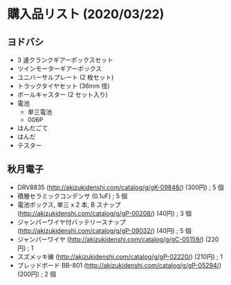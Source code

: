 # 購入品リスト (2020/03/22)

## ヨドバシ
- 3 速クランクギアーボックスセット
- ツインモーターギアーボックス
- ユニバーサルプレート (2 枚セット)
- トラックタイヤセット (36mm 径)
- ボールキャスター (2 セット入り)
- 電池
  - 単三電池
  - 006P
- はんだごて
- はんだ
- テスター

## 秋月電子
- DRV8835 (http://akizukidenshi.com/catalog/g/gK-09848/) (300円) ; 5 個
- 積層セラミックコンデンサ (0.1uF) ; 5 個
- 電池ボックス, 単三 x 2 本, B スナップ (http://akizukidenshi.com/catalog/g/gP-00208/) (40円) ; 3 個
- ジャンパーワイヤ付バッテリースナップ (http://akizukidenshi.com/catalog/g/gP-09032/) (40円) ; 5 個
- ジャンパーワイヤ (http://akizukidenshi.com/catalog/g/gC-05159/) (220円) ; 1
- スズメッキ線 (http://akizukidenshi.com/catalog/g/gP-02220/) (210円) ; 1
- ブレッドボード BB-801 (http://akizukidenshi.com/catalog/g/gP-05294/) (200円) ; 2 個
